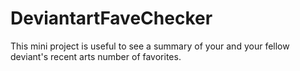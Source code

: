 # DeviantartFaveChecker
This mini project is useful to see a summary of your and your fellow deviant's recent arts number of favorites.

